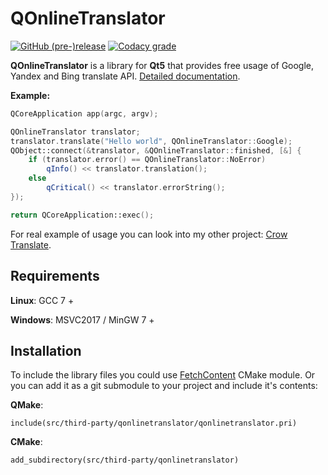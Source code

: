# QOnlineTranslator

[![GitHub (pre-)release](https://img.shields.io/github/release/crow-translate/QOnlineTranslator/all.svg)](https://github.com/crow-translate/QOnlineTranslator/releases)
[![Codacy grade](https://img.shields.io/codacy/grade/b5abd65ae9504966b1965d598c37dfdb.svg)](https://app.codacy.com/project/crow-translate/QOnlineTranslator/dashboard)

**QOnlineTranslator** is a library for **Qt5** that provides free usage of Google, Yandex and Bing translate API. [Detailed documentation](docs/QOnlineTranslator.md "Class documentation").

**Example:**

```cpp
QCoreApplication app(argc, argv);

QOnlineTranslator translator;
translator.translate("Hello world", QOnlineTranslator::Google);
QObject::connect(&translator, &QOnlineTranslator::finished, [&] {
    if (translator.error() == QOnlineTranslator::NoError)
        qInfo() << translator.translation();
    else
        qCritical() << translator.errorString();
});

return QCoreApplication::exec();
```

For real example of usage you can look into my other project: [Crow Translate](https://github.com/crow-translate/CrowTranslate "A simple and lightweight translator that allows to translate and say the selected text using the Google Translate API").

## Requirements

**Linux**: GCC 7 +

**Windows**: MSVC2017 / MinGW 7 +

## Installation

To include the library files you could use [FetchContent](https://cmake.org/cmake/help/latest/module/FetchContent.html) CMake module. Or you can add it as a git submodule to your project and include it's contents:

**QMake**:

`include(src/third-party/qonlinetranslator/qonlinetranslator.pri)`

**CMake**:

`add_subdirectory(src/third-party/qonlinetranslator)`
